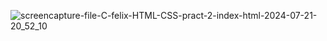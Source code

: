 ![screencapture-file-C-felix-HTML-CSS-pract-2-index-html-2024-07-21-20_52_10](https://github.com/user-attachments/assets/3c76eadb-4c39-4d32-a07a-be816e8f83d4)
